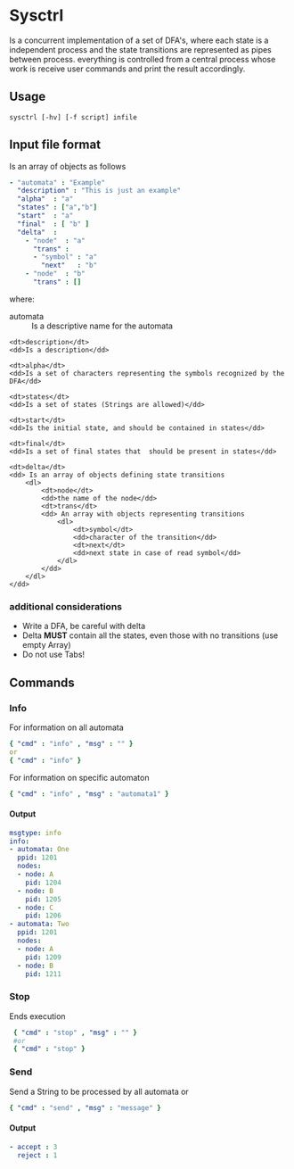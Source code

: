 # Sysctrl

Is a concurrent implementation of a set of DFA's, where each state is
a independent process and the state transitions are represented as
pipes between process.  everything is controlled from a central
process whose work is receive user commands and print the result
accordingly.

## Usage

```
sysctrl [-hv] [-f script] infile
```

## Input file format
Is an array of objects as follows

```yaml
- "automata" : "Example"
  "description" : "This is just an example"
  "alpha"  : "a"
  "states" : ["a","b"]
  "start"  : "a"
  "final"  : [ "b" ]
  "delta"  :
    - "node"  : "a"
      "trans" :
      - "symbol" : "a"
        "next"   : "b"
    - "node"  : "b"
      "trans" : []
```
where:
<dl>
    <dt>automata</dt>
    <dd>Is a descriptive name for the automata</dd>

    <dt>description</dt>
    <dd>Is a description</dd>

    <dt>alpha</dt>
    <dd>Is a set of characters representing the symbols recognized by the DFA</dd>

    <dt>states</dt>
    <dd>Is a set of states (Strings are allowed)</dd>

    <dt>start</dt>
    <dd>Is the initial state, and should be contained in states</dd>

    <dt>final</dt>
    <dd>Is a set of final states that  should be present in states</dd>

    <dt>delta</dt>
    <dd> Is an array of objects defining state transitions
        <dl>
            <dt>node</dt>
            <dd>the name of the node</dd>
            <dt>trans</dt>
            <dd> An array with objects representing transitions
                <dl>
                    <dt>symbol</dt>
                    <dd>character of the transition</dd>
                    <dt>next</dt>
                    <dd>next state in case of read symbol</dd>
                </dl>
            </dd>
        </dl>
    </dd>

</dl>

### additional considerations

* Write a DFA, be careful with delta
* Delta **MUST** contain all the states, even those with no transitions (use empty Array)
* Do not use Tabs!

## Commands

### Info
For information on all automata
```yaml
{ "cmd" : "info" , "msg" : "" }
or
{ "cmd" : "info" }
```
For information on specific automaton
```yaml
{ "cmd" : "info" , "msg" : "automata1" }

```

#### Output

```yaml
msgtype: info
info:
- automata: One
  ppid: 1201
  nodes:
  - node: A
    pid: 1204
  - node: B
    pid: 1205
  - node: C
    pid: 1206
- automata: Two
  ppid: 1201
  nodes:
  - node: A
    pid: 1209
  - node: B
    pid: 1211
```

### Stop
Ends execution
```yaml
 { "cmd" : "stop" , "msg" : "" }
 #or
 { "cmd" : "stop" }
```

### Send
Send a String to be processed by all automata
or
```yaml
{ "cmd" : "send" , "msg" : "message" }
```

#### Output

```yaml
- accept : 3
  reject : 1
```
